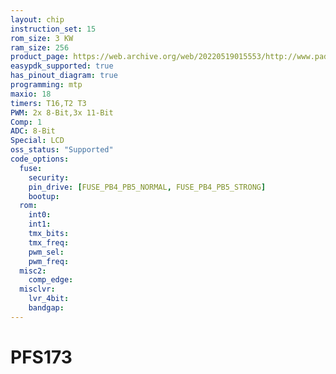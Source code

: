 ```yaml
---
layout: chip
instruction_set: 15
rom_size: 3 KW
ram_size: 256
product_page: https://web.archive.org/web/20220519015553/http://www.padauk.com.tw/en/product/show.aspx?num=90&kind=42
easypdk_supported: true
has_pinout_diagram: true
programming: mtp
maxio: 18
timers: T16,T2 T3
PWM: 2x 8-Bit,3x 11-Bit
Comp: 1
ADC: 8-Bit
Special: LCD
oss_status: "Supported"
code_options:
  fuse:
    security:
    pin_drive: [FUSE_PB4_PB5_NORMAL, FUSE_PB4_PB5_STRONG]
    bootup:
  rom:
    int0:
    int1:
    tmx_bits:
    tmx_freq:
    pwm_sel:
    pwm_freq:
  misc2:
    comp_edge:
  misclvr:
    lvr_4bit:
    bandgap:
---
```


# PFS173
